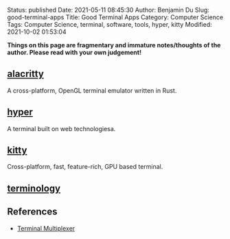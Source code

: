 Status: published
Date: 2021-05-11 08:45:30
Author: Benjamin Du
Slug: good-terminal-apps
Title: Good Terminal Apps
Category: Computer Science
Tags: Computer Science, terminal, software, tools, hyper, kitty
Modified: 2021-10-02 01:53:04

**Things on this page are fragmentary and immature notes/thoughts of the author. Please read with your own judgement!**

## [alacritty](https://github.com/alacritty/alacritty)

A cross-platform, OpenGL terminal emulator written in Rust.

## [hyper](https://github.com/vercel/hyper)

A terminal built on web technologiesa.

## [kitty](https://github.com/kovidgoyal/kitty)

Cross-platform, fast, feature-rich, GPU based terminal.

## [terminology](https://github.com/borisfaure/terminology)

## References

- [Terminal Multiplexer](http://www.legendu.net/en/blog/terminal-multiplexers)
